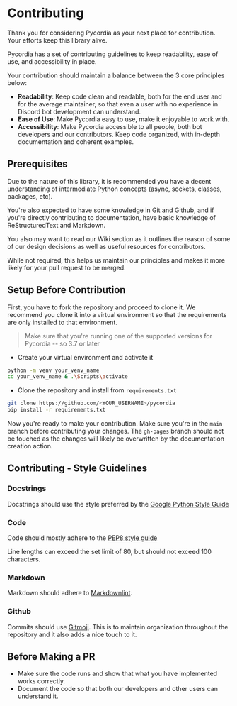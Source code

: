 # Contributing

Thank you for considering Pycordia as your next place for contribution. Your efforts keep this library alive.

Pycordia has a set of contributing guidelines to keep readability, ease of use, and accessibility in place.

Your contribution should maintain a balance between the 3 core principles below:

- **Readability**: Keep code clean and readable, both for the end user and for the average maintainer, so that even a user with no experience in Discord bot development can understand.
- **Ease of Use**: Make Pycordia easy to use, make it enjoyable to work with.
- **Accessibility**: Make Pycordia accessible to all people, both bot developers and our contributors. Keep code organized, with in-depth documentation and coherent examples.

## Prerequisites

Due to the nature of this library, it is recommended you have a decent understanding of intermediate Python concepts (async, sockets, classes, packages, etc).

You're also expected to have some knowledge in Git and Github, and if you're directly contributing to documentation, have basic knowledge of ReStructuredText and Markdown.

You also may want to read our Wiki section as it outlines the reason of some of our design decisions as well as useful resources for contributors.

While not required, this helps us maintain our principles and makes it more likely for your pull request to be merged.

## Setup Before Contribution

First, you have to fork the repository and proceed to clone it. We recommend you clone it into a virtual environment so that the requirements are only installed to that environment.

> Make sure that you're running one of the supported versions for Pycordia -- so 3.7 or later

- Create your virtual environment and activate it

```sh
python -m venv your_venv_name
cd your_venv_name & .\Scripts\activate 
```

- Clone the repository and install from `requirements.txt`

```sh
git clone https://github.com/<YOUR_USERNAME>/pycordia
pip install -r requirements.txt
```

Now you're ready to make your contribution. Make sure you're in the `main` branch
before contributing your changes. The `gh-pages` branch should not be touched as the changes will likely be overwritten by the documentation creation action.

## Contributing - Style Guidelines

### Docstrings

Docstrings should use the style preferred by the [Google Python Style Guide](https://google.github.io/styleguide/pyguide.html#docstrings)

### Code

Code should mostly adhere to the [PEP8 style guide](https://www.python.org/dev/peps/pep-0008/)

Line lengths can exceed the set limit of 80, but should not exceed 100 characters.

### Markdown

Markdown should adhere to [Markdownlint](https://github.com/DavidAnson/markdownlint).

### Github

Commits should use [Gitmoji](https://gitmoji.dev/). This is to maintain organization throughout the repository and it also adds a nice touch to it.

## Before Making a PR

- Make sure the code runs and show that what you have implemented works correctly.
- Document the code so that both our developers and other users can understand it.

